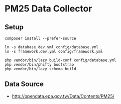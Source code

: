 # PM25 Data Collector

## Setup

```
composer install --prefer-source

ln -s database.dev.yml config/database.yml
ln -s framework.dev.yml config/framework.yml

php vendor/bin/lazy build-conf config/database.yml
php vendor/bin/phifty bootstrap
php vendor/bin/lazy schema build
```

## Data Source

- http://opendata.epa.gov.tw/Data/Contents/PM25/
